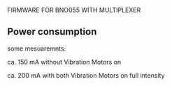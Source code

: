 FIRMWARE FOR BNO055 WITH MULTIPLEXER

## Power consumption 

some mesuaremnts:

  ca. 150 mA without Vibration Motors on

  ca. 200 mA with both Vibration Motors on full intensity
